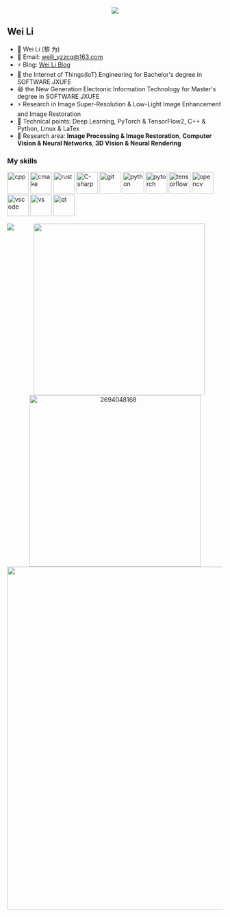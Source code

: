  <!-- https://github.com/DenverCoder1/readme-typing-svg -->
<p align="center">
<img src="https://readme-typing-svg.demolab.com?font=Montserrat&size=35&pause=100&center=true&vCenter=true&random=false&width=600&lines=Welcome+to+Wei Li+GitHub!;Talk+is+Cheap, Show+me+the+Code;Stay+Hungry, Stay+Foolish!" />
</p>

## Wei Li

- 👋 Wei Li&nbsp;(黎 为)
- 🤔 Email: weili_yzzcq@163.com
- ⚡ Blog: [Wei Li Blog](https://2694048168.github.io/blog/)
- 👯 the Internet of Things(IoT) Engineering for Bachelor's degree in SOFTWARE JXUFE
- 😄 the New Generation Electronic Information Technology for Master's degree in SOFTWARE JXUFE
- ⚡ Research in Image Super-Resolution & Low-Light Image Enhancement and Image Restoration
- 💬 Technical points: Deep Learning, PyTorch & TensorFlow2, C++ & Python, Linux & LaTex
- 🌱 Research area: **Image Processing & Image Restoration**, **Computer Vision & Neural Networks**, **3D Vision & Neural Rendering**

### My skills
<p align="left">
  <img src="https://img.icons8.com/color/48/000000/c-plus-plus-logo.png" alt="cpp" width="50" height="50"/>
  <img src="https://www.vectorlogo.zone/logos/cmake/cmake-icon.svg" alt="cmake" width="50" height="50"/>
  <img src="https://www.vectorlogo.zone/logos/rust-lang/rust-lang-ar21.svg" alt="rust" width="50" height="50"/>
  <img src="https://img.icons8.com/?size=512&id=45490&format=png" alt="C-sharp" width="50" height="50"/>
  <img src="https://www.vectorlogo.zone/logos/git-scm/git-scm-icon.svg" alt="git" width="50" height="50"/>
  <img src="https://img.icons8.com/dusk/64/000000/python.png" alt="python" width="50" height="50"/>
  <img src="https://www.vectorlogo.zone/logos/pytorch/pytorch-icon.svg" alt="pytorch" width="50" height="50"/>
  <img src="https://www.vectorlogo.zone/logos/tensorflow/tensorflow-icon.svg" alt="tensorflow" width="50" height="50"/>
  <img src="https://www.vectorlogo.zone/logos/opencv/opencv-icon.svg" alt="opencv" width="50" height="50"/>
  <img src="https://www.vectorlogo.zone/logos/visualstudio_code/visualstudio_code-icon.svg" alt="vscode" width="50" height="50"/>
  <img src="https://img.icons8.com/?size=1x&id=48455&format=png" alt="vs" width="50" height="50"/>
  <img src="https://www.vectorlogo.zone/logos/qtio/qtio-icon.svg" alt="qt" width="50" height="50"/>
</p>

<!-- 
<p>
  <img align="left" width="350" src="https://github-readme-stats.vercel.app/api/top-langs/?username=2694048168&layout=compact&hide=html,asp,jupyter%20notebook" alt="2694048168" />
  <img align="center" width="400" src="https://github-readme-stats-sigma-five.vercel.app/api?username=2694048168&show_icons=true" alt="2694048168" />
</p>
 -->
 
<!-- 
<br />

<a href="https://github.com/2694048168/github-readme-stats"><img align="left" src="https://github-readme-stats-sigma-five.vercel.app/api?username=2694048168&show_icons=true&&theme=radical" /></a><a href="https://github.com/2694048168/github-readme-stats"><img align="center" src="https://github-readme-stats-sigma-five.vercel.app/api/top-langs/?username=2694048168&layout=compact&theme=radical&hide_border=true" /></a>
 -->


<p align="center">
<!-- https://github.com/anuraghazra/github-readme-stats -->
<img align="left" src="https://github-readme-stats.vercel.app/api/top-langs/?username=2694048168&theme=transparent&hide_border=true&layout=donut-vertical&langs_count=6&hide=html,asp,jupyter%20notebook" />
<!-- https://github.com/DenverCoder1/github-readme-streak-stats -->
<img align="center" width="400" src="https://streak-stats.demolab.com?user=2694048168&theme=transparent&date_format=%5BY.%5Dn.j&hide_border=true" />
<img align="center" width="400" src="https://github-readme-stats-sigma-five.vercel.app/api?username=2694048168&show_icons=true&hide_border=true" alt="2694048168" />
<br/>
<!-- https://github.com/Ashutosh00710/github-readme-activity-graph -->
<img width="800" src="https://github-readme-activity-graph.vercel.app/graph?username=2694048168&theme=github-compact&hide_border=true&area=true" />
<br/>
</p>

